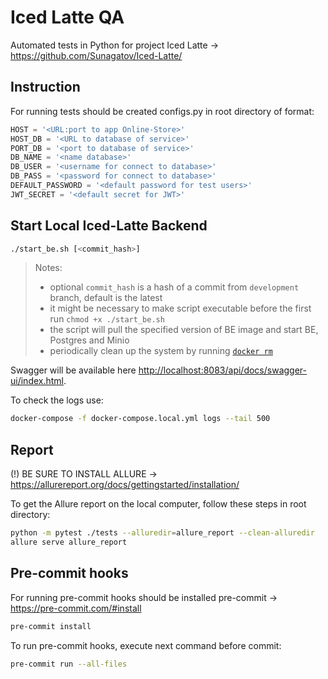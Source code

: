 # Iced Latte QA
Automated tests in Python for project Iced Latte -> https://github.com/Sunagatov/Iced-Latte/

## Instruction
For running tests should be created configs.py in root directory of format:
```Python
HOST = '<URL:port to app Online-Store>'
HOST_DB = '<URL to database of service>'
PORT_DB = '<port to database of service>'
DB_NAME = '<name database>'
DB_USER = '<username for connect to database>'
DB_PASS = '<password for connect to database>'
DEFAULT_PASSWORD = '<default password for test users>'
JWT_SECRET = '<default secret for JWT>'
```
## Start Local Iced-Latte Backend

```sh
./start_be.sh [<commit_hash>]
```

> Notes:
> * optional `commit_hash` is a hash of a commit from `development` branch, default is the latest
> * it might be necessary to make script executable before the first run `chmod +x ./start_be.sh`
> * the script will pull the specified version of BE image and start BE, Postgres and Minio
> * periodically clean up the system by running [`docker rm`](https://docs.docker.com/engine/reference/commandline/container_rm/)

Swagger will be available here [http://localhost:8083/api/docs/swagger-ui/index.html](http://localhost:8083/api/docs/swagger-ui/index.html).

To check the logs use:

```sh
docker-compose -f docker-compose.local.yml logs --tail 500
```

## Report
(!) BE SURE TO INSTALL ALLURE -> https://allurereport.org/docs/gettingstarted/installation/

To get the Allure report on the local computer, follow these steps in root directory:
```bash
python -m pytest ./tests --alluredir=allure_report --clean-alluredir
allure serve allure_report
```

## Pre-commit hooks
For running pre-commit hooks should be installed pre-commit -> https://pre-commit.com/#install
```bash
pre-commit install
```
To run pre-commit hooks, execute next command before commit:
```bash
pre-commit run --all-files
```
